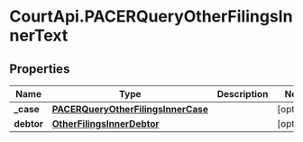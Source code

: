 # CourtApi.PACERQueryOtherFilingsInnerText

## Properties
Name | Type | Description | Notes
------------ | ------------- | ------------- | -------------
**_case** | [**PACERQueryOtherFilingsInnerCase**](PACERQueryOtherFilingsInnerCase.md) |  | [optional] 
**debtor** | [**OtherFilingsInnerDebtor**](OtherFilingsInnerDebtor.md) |  | [optional] 


